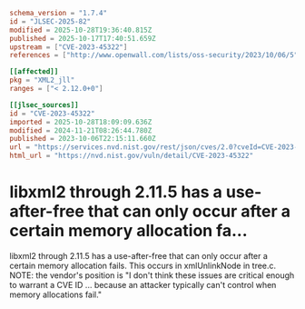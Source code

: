 ```toml
schema_version = "1.7.4"
id = "JLSEC-2025-82"
modified = 2025-10-28T19:36:40.815Z
published = 2025-10-17T17:40:51.659Z
upstream = ["CVE-2023-45322"]
references = ["http://www.openwall.com/lists/oss-security/2023/10/06/5", "https://gitlab.gnome.org/GNOME/libxml2/-/issues/344", "https://gitlab.gnome.org/GNOME/libxml2/-/issues/583", "http://www.openwall.com/lists/oss-security/2023/10/06/5", "https://gitlab.gnome.org/GNOME/libxml2/-/issues/344", "https://gitlab.gnome.org/GNOME/libxml2/-/issues/583"]

[[affected]]
pkg = "XML2_jll"
ranges = ["< 2.12.0+0"]

[[jlsec_sources]]
id = "CVE-2023-45322"
imported = 2025-10-28T18:09:09.636Z
modified = 2024-11-21T08:26:44.780Z
published = 2023-10-06T22:15:11.660Z
url = "https://services.nvd.nist.gov/rest/json/cves/2.0?cveId=CVE-2023-45322"
html_url = "https://nvd.nist.gov/vuln/detail/CVE-2023-45322"
```

# libxml2 through 2.11.5 has a use-after-free that can only occur after a certain memory allocation fa...

libxml2 through 2.11.5 has a use-after-free that can only occur after a certain memory allocation fails. This occurs in xmlUnlinkNode in tree.c. NOTE: the vendor's position is "I don't think these issues are critical enough to warrant a CVE ID ... because an attacker typically can't control when memory allocations fail."

